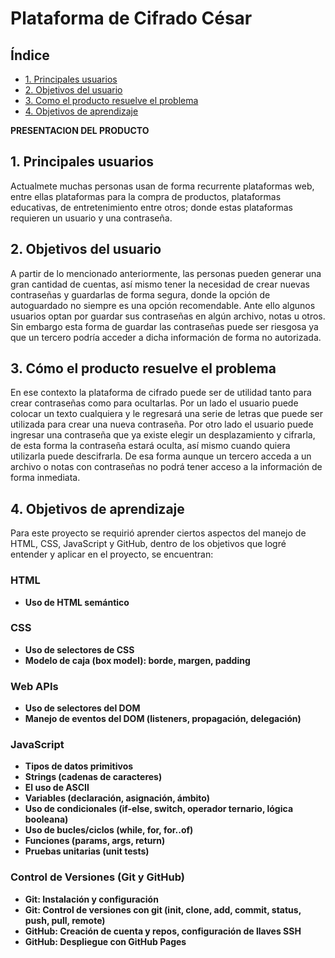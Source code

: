 # Plataforma de Cifrado César

## Índice

* [1. Principales usuarios](#1-principales-usuarios)
* [2. Objetivos del usuario](#2-objetivos-del-usuario)
* [3. Como el producto resuelve el problema](#3-cómo-el-producto-resuelve-el-problema)
* [4. Objetivos de aprendizaje](#4-objetivos-de-aprendizaje)

**PRESENTACION DEL PRODUCTO**  

## 1. Principales usuarios
Actualmete muchas personas usan de forma recurrente plataformas web, entre ellas plataformas para la compra de productos, plataformas educativas, de entretenimiento entre otros; donde estas plataformas requieren un usuario y una contraseña. 

## 2. Objetivos del usuario
A partir de lo mencionado anteriormente, las personas pueden generar una gran cantidad de cuentas, así mismo tener la necesidad de crear nuevas contraseñas y guardarlas de forma segura, donde la opción de autoguardado no siempre es una opción recomendable. Ante ello algunos usuarios optan por guardar sus contraseñas en algún archivo, notas u otros. Sin embargo esta forma de guardar las contraseñas puede ser riesgosa ya que un tercero podría acceder a dicha información de forma no autorizada. 

## 3. Cómo el producto resuelve el problema
En ese contexto la plataforma de cifrado puede ser de utilidad tanto para crear contraseñas como para ocultarlas. Por un lado el usuario puede colocar un texto cualquiera y le regresará una serie de letras que puede ser utilizada para crear una nueva contraseña. Por otro lado el usuario puede ingresar una contraseña que ya existe elegir un desplazamiento y cifrarla, de esta forma la contraseña estará oculta, así mismo cuando quiera utilizarla puede descifrarla. De esa forma aunque un tercero acceda a un archivo o notas con contraseñas no podrá tener acceso a la información de forma inmediata.

## 4. Objetivos de aprendizaje
Para este proyecto se requirió aprender ciertos aspectos del manejo de HTML, CSS, JavaScript y GitHub, dentro de los objetivos que logré entender y aplicar en el proyecto, se encuentran: 

### HTML

- **Uso de HTML semántico**

### CSS

- **Uso de selectores de CSS**
- **Modelo de caja (box model): borde, margen, padding**

### Web APIs

- **Uso de selectores del DOM**
- **Manejo de eventos del DOM (listeners, propagación, delegación)**

### JavaScript

- **Tipos de datos primitivos**
- **Strings (cadenas de caracteres)**
- **El uso de ASCII**
- **Variables (declaración, asignación, ámbito)**
- **Uso de condicionales (if-else, switch, operador ternario, lógica booleana)**
- **Uso de bucles/ciclos (while, for, for..of)**
- **Funciones (params, args, return)**
- **Pruebas unitarias (unit tests)**

### Control de Versiones (Git y GitHub)

- **Git: Instalación y configuración**
- **Git: Control de versiones con git (init, clone, add, commit, status, push, pull, remote)**
- **GitHub: Creación de cuenta y repos, configuración de llaves SSH**
- **GitHub: Despliegue con GitHub Pages**





